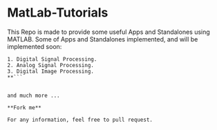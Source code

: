 # MatLab-Tutorials

This Repo is made to provide some useful Apps and Standalones using MATLAB.
Some of Apps and Standalones implemented, and will be implemented soon:


```**
1. Digital Signal Processing.
2. Analog Signal Processing.
3. Digital Image Processing.
**```


and much more ...

**Fork me**

For any information, feel free to pull request.
